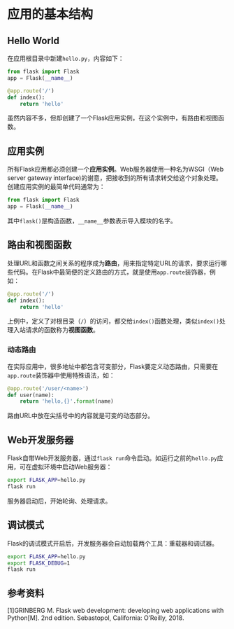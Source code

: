 # 应用的基本结构

## Hello World

在应用根目录中新建`hello.py`，内容如下：

```python
from flask import Flask
app = Flask(__name__)

@app.route('/')
def index():
    return 'hello'
```

虽然内容不多，但却创建了一个Flask应用实例，在这个实例中，有路由和视图函数。

## 应用实例

所有Flask应用都必须创建一个**应用实例**。Web服务器使用一种名为WSGI（Web server gateway interface)的谢意，把接收到的所有请求转交给这个对象处理。创建应用实例的最简单代码通常为：

```python
from flask import Flask
app = Flask(__name__)
```

其中`flask()`是构造函数，`__name__`参数表示导入模块的名字。

## 路由和视图函数

处理URL和函数之间关系的程序成为**路由**，用来指定特定URL的请求，要求运行哪些代码。在Flask中最简便的定义路由的方式，就是使用`app.route`装饰器，例如：

```python
@app.route('/')
def index():
    return 'hello'
```

上例中，定义了对根目录（`/`）的访问，都交给`index()`函数处理，类似`index()`处理入站请求的函数称为**视图函数**。

### 动态路由

在实际应用中，很多地址中都包含可变部分，Flask要定义动态路由，只需要在`app.route`装饰器中使用特殊语法，如：

```python
@app.route('/user/<name>')
def user(name):
    return 'hello,{}'.format(name)
```

路由URL中放在尖括号中的内容就是可变的动态部分。

## Web开发服务器

Flask自带Web开发服务器，通过`flask run`命令启动。如运行之前的`hello.py`应用，可在虚拟环境中启动Web服务器：

```bash
export FLASK_APP=hello.py
flask run
```

服务器启动后，开始轮询、处理请求。

## 调试模式

Flask的调试模式开启后，开发服务器会自动加载两个工具：重载器和调试器。

```bash
export FLASK_APP=hello.py
export FLASK_DEBUG=1
flask run
```

## 参考资料

[1]GRINBERG M. Flask web development: developing web applications with Python[M]. 2nd edition. Sebastopol, California: O’Reilly, 2018.
